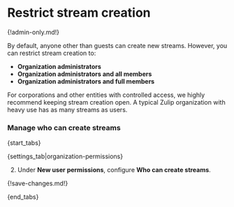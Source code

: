 # Restrict stream creation

{!admin-only.md!}

By default, anyone other than guests can create new streams. However, you can restrict stream
creation to:

* **Organization administrators**
* **Organization administrators and all members**
* **Organization administrators and full members**

For corporations and other entities with controlled access, we highly
recommend keeping stream creation open. A typical Zulip organization with
heavy use has as many streams as users.

### Manage who can create streams

{start_tabs}

{settings_tab|organization-permissions}

2. Under **New user permissions**, configure **Who can create streams**.

{!save-changes.md!}

{end_tabs}
